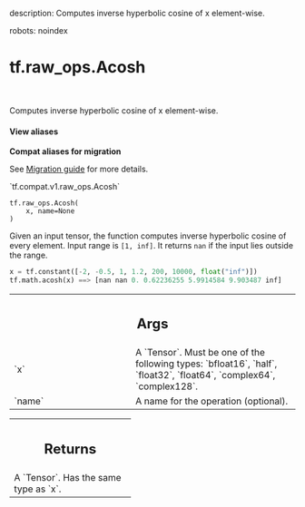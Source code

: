 description: Computes inverse hyperbolic cosine of x element-wise.

robots: noindex

# tf.raw_ops.Acosh

<!-- Insert buttons and diff -->

<table class="tfo-notebook-buttons tfo-api nocontent" align="left">

</table>



Computes inverse hyperbolic cosine of x element-wise.

<section class="expandable">
  <h4 class="showalways">View aliases</h4>
  <p>
<b>Compat aliases for migration</b>
<p>See
<a href="https://www.tensorflow.org/guide/migrate">Migration guide</a> for
more details.</p>
<p>`tf.compat.v1.raw_ops.Acosh`</p>
</p>
</section>

<pre class="devsite-click-to-copy prettyprint lang-py tfo-signature-link">
<code>tf.raw_ops.Acosh(
    x, name=None
)
</code></pre>



<!-- Placeholder for "Used in" -->

Given an input tensor, the function computes inverse hyperbolic cosine of every element.
Input range is `[1, inf]`. It returns `nan` if the input lies outside the range.

```python
x = tf.constant([-2, -0.5, 1, 1.2, 200, 10000, float("inf")])
tf.math.acosh(x) ==> [nan nan 0. 0.62236255 5.9914584 9.903487 inf]
```

<!-- Tabular view -->
 <table class="responsive fixed orange">
<colgroup><col width="214px"><col></colgroup>
<tr><th colspan="2"><h2 class="add-link">Args</h2></th></tr>

<tr>
<td>
`x`
</td>
<td>
A `Tensor`. Must be one of the following types: `bfloat16`, `half`, `float32`, `float64`, `complex64`, `complex128`.
</td>
</tr><tr>
<td>
`name`
</td>
<td>
A name for the operation (optional).
</td>
</tr>
</table>



<!-- Tabular view -->
 <table class="responsive fixed orange">
<colgroup><col width="214px"><col></colgroup>
<tr><th colspan="2"><h2 class="add-link">Returns</h2></th></tr>
<tr class="alt">
<td colspan="2">
A `Tensor`. Has the same type as `x`.
</td>
</tr>

</table>

